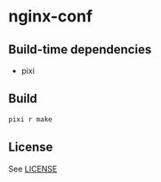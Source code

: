 # nginx-conf
## Build-time dependencies
- pixi
## Build
```sh
pixi r make
```
## License
See [LICENSE](LICENSE)
